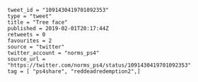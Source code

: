 ```
tweet_id = "1091430419701092353"
type = "tweet"
title = "Tree face"
published = 2019-02-01T20:17:44Z
retweets = 0
favourites = 2
source = "twitter"
twitter_account = "norms_ps4"
source_url = "https://twitter.com/norms_ps4/status/1091430419701092353"
tag = [ "ps4share", "reddeadredemption2",]
```

<p class='image'><img src='https://mnf.m17s.net/2019/02/01/DyWKLibWwAMAgft.jpg' alt=''></p>

